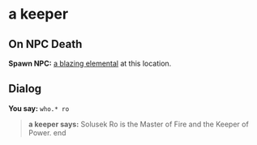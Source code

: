 # a keeper


## On NPC Death

**Spawn NPC:**  [a blazing elemental](/npc/80040) at this location.


## Dialog

**You say:** `who.* ro`



>**a keeper says:** Solusek Ro is the Master of Fire and the Keeper of Power.
end